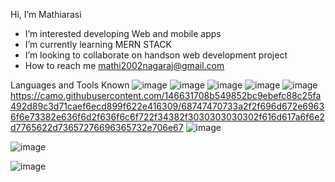 Hi, I’m Mathiarasi 
-  I’m interested developing Web and mobile apps
-  I’m currently learning MERN STACK
-  I’m looking to collaborate on handson web development project
-  How to reach me  mathi2002nagaraj@gmail.com


Languages and Tools Known
![image](https://user-images.githubusercontent.com/69353674/136540396-7c7bf18b-b86d-4f9e-bf28-f6ed6940c463.png)    ![image](https://user-images.githubusercontent.com/69353674/136540436-d4b817c1-6b30-4c4f-a4c3-424d08544f89.png)    ![image](https://user-images.githubusercontent.com/69353674/136540472-76f28a0c-c202-4713-a339-a686af84fcf5.png)   ![image](https://user-images.githubusercontent.com/69353674/136540504-ca02ae41-4fd9-4a61-9067-8a988e3f64e6.png)   ![image](https://user-images.githubusercontent.com/69353674/136540535-1a135571-76ab-4a82-b653-cac268b4c33d.png)   https://camo.githubusercontent.com/146631708b549852bc9ebefc88c25fa492d89c3d71caef6ecd899f622e416309/68747470733a2f2f696d672e69636f6e73382e636f6d2f636f6c6f722f34382f3030303030302f616d617a6f6e2d7765622d73657276696365732e706e67    ![image](https://user-images.githubusercontent.com/69353674/136540614-61d64645-58fa-4be9-99b7-0a8149438081.png)

![image](https://user-images.githubusercontent.com/69353674/136540638-e1c8dfc4-1482-4b36-af1f-d65e5bcccefe.png)

![image](https://user-images.githubusercontent.com/69353674/136540725-b82f4702-83fc-471e-9bc3-710e728b699b.png)





<!---
Mathiarasi5/Mathiarasi5 is a ✨ special ✨ repository because its `README.md` (this file) appears on your GitHub profile.
You can click the Preview link to take a look at your changes.
--->
